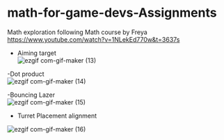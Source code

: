 # math-for-game-devs-Assignments

Math exploration following Math course by Freya https://www.youtube.com/watch?v=1NLekEd770w&t=3637s

- Aiming target<br/>
![ezgif com-gif-maker (13)](https://user-images.githubusercontent.com/50857082/190299265-d900ca02-faf4-4576-9ae6-48aa8efcee87.gif)

-Dot product <br/>
![ezgif com-gif-maker (14)](https://user-images.githubusercontent.com/50857082/190299372-32845c92-ced2-4544-9d2e-385570cf4050.gif)

-Bouncing Lazer <br/>
![ezgif com-gif-maker (15)](https://user-images.githubusercontent.com/50857082/190299601-e25fb0bb-d61f-4f08-b79d-e76ad4c9e78b.gif)

- Turret Placement alignment <br/>

![ezgif com-gif-maker (16)](https://user-images.githubusercontent.com/50857082/190299793-1b2dd297-82fb-4f9a-b2f8-d3364914c30a.gif)
